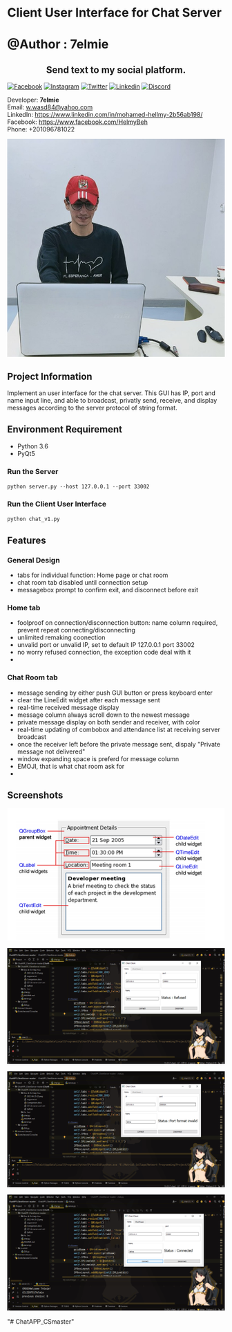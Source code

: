 # Client User Interface for Chat Server
# @Author : 7elmie
<h2 align="center">Send text to my social platform.</h2>


[![Facebook](https://img.shields.io/badge/Facebook-1877F2?style=for-the-badge&logo=facebook&logoColor=white)](https://www.facebook.com/HelmyBeh)
[![Instagram](https://img.shields.io/badge/Instagram-E4405F?style=for-the-badge&logo=instagram&logoColor=white)](https://www.instagram.com/xx_7elmie_xx/)
[![Twitter](https://img.shields.io/badge/Twitter-1DA1F2?style=for-the-badge&logo=twitter&logoColor=white)](https://twitter.com/Hel_lmYXX/)
[![Linkedin](https://img.shields.io/badge/LinkedIn-0077B5?style=for-the-badge&logo=linkedin&logoColor=white)](https://www.linkedin.com/in/mohamed-hellmy-2b56ab198/)
[![Discord](https://img.shields.io/badge/Discord-7289DA?style=for-the-badge&logo=discord&logoColor=white)](https://discord.com/users/3993)

Developer: <b>7elmie</b> <br>
Email: w.wasd84@yahoo.com <br>
LinkedIn: https://www.linkedin.com/in/mohamed-hellmy-2b56ab198/<br>
Facebook: https://www.facebook.com/HelmyBeh<br>
Phone:    +201096781022 <br>

![HomePage](https://github.com/7elmie/ChatAPP_CS-master/blob/main/photo_2022-01-29_03-29-50.jpg)

## Project Information
Implement an user interface for the chat server. This GUI has IP, port and name input line, and able to broadcast, privatly send, receive, and display messages according to the server protocol of string format.

## Environment Requirement

- Python 3.6
- PyQt5

### Run the Server

```
python server.py --host 127.0.0.1 --port 33002
```

### Run the Client User Interface

```
python chat_v1.py
```

## Features

### General Design

- tabs for individual function: Home page or chat room
- chat room tab disabled until connection setup
- messagebox prompt to confirm exit, and disconnect before exit

### Home tab

- foolproof on connection/disconnection button: name column required, prevent repeat connecting/disconnecting
- unlimited remaking coonection
- unvalid port or unvalid IP, set to default IP 127.0.0.1 port 33002
- no worry refused connection, the exception code deal with it
- 

### Chat Room tab

- message sending by either push GUI button or press keyboard enter
- clear the LineEdit widget after each message sent
- real-time received message display
- message column always scroll down to the newest message
- private message display on both sender and receiver, with color
- real-time updating of combobox and attendance list at receiving server broadcast
- once the receiver left before the private message sent, dispaly "Private message not delivered"
- window expanding space is preferd for message column
- EMOJI, that is what chat room ask for
- 


## Screenshots

![HomePage](https://github.com/7elmie/ChatAPP_CS-master/blob/main/2022-04-25%20(2).png)

![HomePage](https://github.com/7elmie/ChatAPP_CS-master/blob/main/2022-04-25%20(9).png)

![HomePage](https://github.com/7elmie/ChatAPP_CS-master/blob/main/2022-04-25%20(10).png)

![HomePage](https://github.com/7elmie/ChatAPP_CS-master/blob/main/2022-04-25%20(11).png)


"# ChatAPP_CSmaster" 
